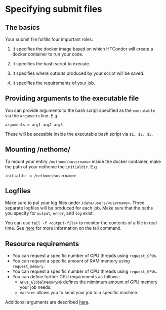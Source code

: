 # Specifying submit files

## The basics

Your submit file fulfills four important roles:

1. It specifies the docker image based on which HTCondor will create a docker container to run your code.

2. It specifies the bash script to execute. 

3. It specifies where outputs produced by your script will be saved.

4. It specifies the requirements of your job. 

## Providing arguments to the executable file

You can provide arguments to the bash script specified as the `executable` via the `arguments` line. E.g.

    arguments = arg1 arg2 arg3

These will be acessible inside the executable bash script via `$1, $2, $3`.

## Mounting /nethome/<username>

To mount your entiry `/nethome/<username>` inside the docker container, make the path of your nethome the `initialdir`. E.g

    initialdir = /nethome/<username>

## Logfiles

Make sure to put your log files under `/data/users/<username>`. Three separate logfiles will be produced for each job. Make sure that the paths you specify for `output`, `error`, and `log` exist.

You can use `tail -f <output-file>` to monitor the contents of a file in real time. See [here](https://man7.org/linux/man-pages/man1/tail.1.html) for more information on the tail command.

## Resource requirements

- You can request a specific number of CPU threads using `request_CPUs`.
- You can request a specific amount of RAM memory using `request_memory`.
- You can request a specific number of CPU threads using `request_GPUs`.
- You can define further GPU requirements as follows:
    - `GPUs_GlobalMemoryMb` defines the mimimum amount of GPU memory your job needs.
    - `machine` allows you to send your job to a specific machine.

Additional arguments are described [here](https://research.cs.wisc.edu/htcondor/wiki-archive/pages/HowToManageGpus/).
